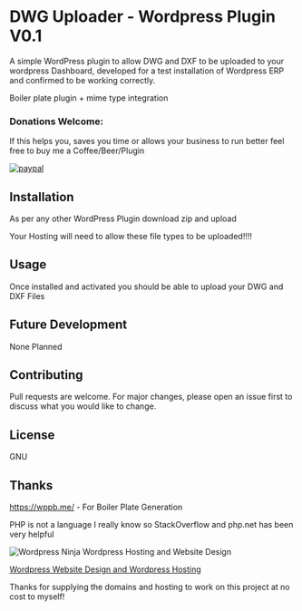 # DWG Uploader - Wordpress Plugin V0.1

A simple WordPress plugin to allow DWG and DXF to be uploaded to your wordpress Dashboard, developed for a test installation of Wordpress ERP and confirmed to be working correctly.

Boiler plate plugin + mime type integration

### Donations Welcome:
If this helps you, saves you time or allows your business to run better feel free to buy me a Coffee/Beer/Plugin

[![paypal](https://www.paypalobjects.com/en_US/i/btn/btn_donateCC_LG.gif)](https://www.paypal.com/cgi-bin/webscr?cmd=_donations&business=RZVELH3TQQMUW&item_name=DWG+DXf_Updater&currency_code=USD&source=url)


## Installation
As per any other WordPress Plugin download zip and upload

Your Hosting will need to allow these file types to be uploaded!!!!

## Usage
Once installed and activated you should be able to upload your DWG and DXF Files

## Future Development
None Planned

## Contributing
Pull requests are welcome. For major changes, please open an issue first to discuss what you would like to change.

## License
GNU 
## Thanks

https://wppb.me/ - For Boiler Plate Generation

PHP is not a language I really know so StackOverflow and php.net has been very helpful

![Wordpress Ninja Wordpress Hosting and Website Design](https://wordpressninja.co.uk/wp-content/uploads/2020/01/Wordpres_Ninja_Logo_RET-300x120-1.png "Wordpress Ninja Wordpress Hosting and Website Design")

[Wordpress Website Design and Wordpress Hosting](https://www.wordpressninja.co.uk/)

Thanks for supplying the domains and hosting to work on this project at no cost to myself!
